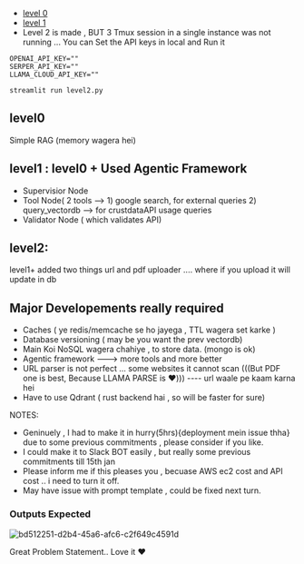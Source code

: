 - [level 0](http://54.90.127.180:8501/)
- [level 1](http://54.90.127.180:8502/)
- Level 2 is made , BUT 3 Tmux session in a single instance was not running ... You can Set the API keys in local and Run it 

```
OPENAI_API_KEY=""
SERPER_API_KEY=""
LLAMA_CLOUD_API_KEY=""
```

```
streamlit run level2.py
```



## level0
Simple RAG (memory wagera hei)

  
## level1 : level0 + Used Agentic Framework 
- Supervisior Node
- Tool Node( 2 tools --> 1) google search, for external queries 2) query_vectordb --> for crustdataAPI usage queries
- Validator Node ( which validates API)


## level2:
 level1+ added two things url and pdf uploader .... where if you upload it will update in db



## Major Developements really required 

- Caches ( ye redis/memcache se ho jayega , TTL wagera set karke )
- Database versioning ( may be you want the prev vectordb)
- Main Koi NoSQL wagera chahiye , to store data. (mongo is ok)
- Agentic framework ---> more tools and more better
- URL parser is not perfect ... some websites it cannot scan (((But PDF one is best, Because LLAMA PARSE is ❤️))) ---- url waale pe kaam karna hei
- Have to use Qdrant ( rust backend hai , so will be faster for sure)
  



NOTES:

- Geninuely , I had to make it in hurry(5hrs){deployment mein issue thha} due to some previous commitments , please consider if you like.
- I could make it to Slack BOT easily , but really some previous commitments till 15th jan
- Please inform me if this pleases you ,  becuase AWS ec2 cost and API cost .. i need to turn it off.
- May have issue with prompt template , could be fixed next turn.


### Outputs Expected
![bd512251-d2b4-45a6-afc6-c2f649c4591d](https://github.com/user-attachments/assets/e834b735-8357-4f51-95f4-f7d537db8a6e)




Great Problem Statement.. Love it ❤️
